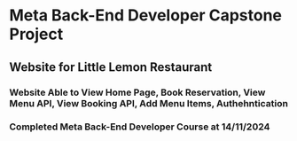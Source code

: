 <h1>Meta Back-End Developer Capstone Project</h1>
<h2>Website for Little Lemon Restaurant</h2>
<h3>Website Able to View Home Page, Book Reservation, View Menu API, View Booking API, Add Menu Items, Authehntication</h3>
<h3>Completed Meta Back-End Developer Course at 14/11/2024</h3>
